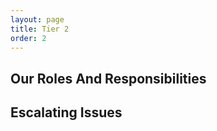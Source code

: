 ```yaml
---
layout: page
title: Tier 2
order: 2
---
```


## Our Roles And Responsibilities

## Escalating Issues
